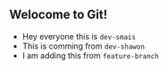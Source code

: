 ## Welocome to Git!

- Hey everyone this is `dev-smais`
- This is comming from `dev-shawon`
- I am adding this from `feature-branch`
